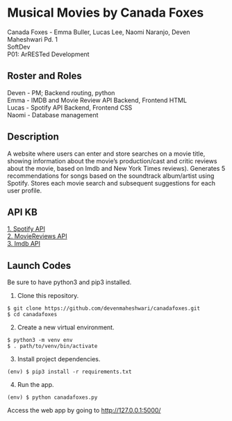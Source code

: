 # Musical Movies by Canada Foxes
Canada Foxes - Emma Buller, Lucas Lee, Naomi Naranjo, Deven Maheshwari Pd. 1 <br>
SoftDev <br>
P01: ArRESTed Development <br>

## Roster and Roles
Deven - PM; Backend routing, python <br>
Emma - IMDB and Movie Review API Backend, Frontend HTML <br>
Lucas - Spotify API Backend, Frontend CSS <br>
Naomi - Database management <br>

## Description
A website where users can enter and store searches on a movie title, showing information about the movie’s production/cast and critic reviews about the movie, based on Imdb and New York Times reviews). Generates 5 recommendations for songs based on the soundtrack album/artist using Spotify. Stores each movie search and subsequent suggestions for each user profile.  

## API KB
[1. Spotify API](https://github.com/stuy-softdev/notes-and-code/blob/main/api_kb/411_on_Spotify.md)  
[2. MovieReviews API](https://github.com/stuy-softdev/notes-and-code/blob/main/api_kb/411_on_MovieReviews.md)  
[3. Imdb API](https://github.com/stuy-softdev/notes-and-code/blob/main/api_kb/411_on_imdb.md)

## Launch Codes
Be sure to have python3 and pip3 installed. 

1. Clone this repository.
```
$ git clone https://github.com/devenmaheshwari/canadafoxes.git
$ cd canadafoxes
```

2. Create a new virtual environment.
```
$ python3 -m venv env
$ . path/to/venv/bin/activate
```

3. Install project dependencies.
```
(env) $ pip3 install -r requirements.txt
```

4. Run the app.
```
(env) $ python canadafoxes.py
```

Access the web app by going to http://127.0.0.1:5000/
